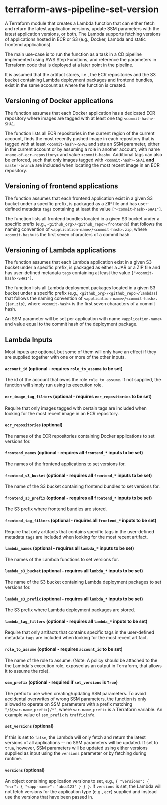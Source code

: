 # terraform-aws-pipeline-set-version
A Terraform module that creates a Lambda function that can either fetch and return the latest application versions, update SSM parameters with the latest application versions, or both. The Lambda supports fetching versions of applications hosted in ECR or S3 (e.g., Docker, Lambda and static frontend applications).

The main use-case is to run the function as a task in a CD pipeline implemented using AWS Step Functions, and reference the parameters in Terraform code that is deployed at a later point in the pipeline.

It is assumed that the artifact stores, i.e., the ECR repositories and the S3 bucket containing Lambda deployment packages and frontend bundles, exist in the same account as where the function is created.

## Versioning of Docker applications
The function assumes that each Docker application has a dedicated ECR repository where images are tagged with at least one tag `<commit-hash>-SHA1`.

The function lists all ECR repositories in the current region of the current account, finds the most recently pushed image in each repository that is tagged with at least `<commit-hash>-SHA1` and sets an SSM parameter, either in the current account or by assuming a role in another account, with name `<name-of-ecr-repository>` and value `<commit-hash>`. Additional tags can also be enforced, such that only images tagged with `<commit-hash>-SHA1` **and** `master-branch` are included when locating the most recent image in an ECR repository.

## Versioning of frontend applications
The function assumes that each frontend application exist in a given S3 bucket under a specific prefix, is packaged as a ZIP file and has user-defined metadata `tags` containing at least the value `["<commit-hash>-SHA1"]`.

The function lists all frontend bundles located in a given S3 bucket under a specific prefix (e.g., `<github_org>/<github_repo>/frontends`) that follows the naming convention of `<application-name>/<commit-hash>.zip`, where `<commit-hash>` is the first seven characters of a commit hash.

## Versioning of Lambda applications
The function assumes that each Lambda application exist in a given S3 bucket under a specific prefix, is packaged as either a JAR or a ZIP file and has user-defined metadata `tags` containing at least the value `["<commit-hash>-SHA1"]`.

The function lists all Lambda deployment packages located in a given S3 bucket under a specific prefix (e.g., `<github_org>/<github_repo>/lambdas`) that follows the naming convention of `<application-name>/<commit-hash>.{jar,zip}`, where `<commit-hash>` is the first seven characters of a commit hash.

An SSM parameter will be set per application with name `<application-name>` and value equal to the commit hash of the deployment package.

## Lambda Inputs
Most inputs are optional, but some of them will only have an effect if they are supplied together with one or more of the other inputs.

#### `account_id` (optional - requires `role_to_assume` to be set)
The id of the account that owns the role `role_to_assume`. If not supplied, the function will simply run using its execution role.

#### `ecr_image_tag_filters` (optional - requires `ecr_repositories` to be set)
Require that only images tagged with certain tags are included when looking for the most recent image in an ECR repository.

#### `ecr_repositories` (optional)
The names of the ECR repositories containing Docker applications to set versions for.

#### `frontend_names` (optional - requires all `frontend_*` inputs to be set)
The names of the frontend applications to set versions for.

#### `frontend_s3_bucket` (optional - requires all `frontend_*` inputs to be set)
The name of the S3 bucket containing frontend bundles to set versions for.

#### `frontend_s3_prefix` (optional - requires all `frontend_*` inputs to be set)
The S3 prefix where frontend bundles are stored.

#### `frontend_tag_filters` (optional - requires all `frontend_*` inputs to be set)
Require that only artifacts that contains specific tags in the user-defined metadata `tags` are included when looking for the most recent artifact.

#### `lambda_names` (optional - requires all `lambda_*` inputs to be set)
The names of the Lambda functions to set versions for.

#### `lambda_s3_bucket` (optional - requires all `lambda_*` inputs to be set)
The name of the S3 bucket containing Lambda deployment packages to set versions for.

#### `lambda_s3_prefix` (optional - requires all `lambda_*` inputs to be set)
The S3 prefix where Lambda deployment packages are stored.

#### `lambda_tag_filters` (optional - requires all `lambda_*` inputs to be set)
Require that only artifacts that contains specific tags in the user-defined metadata `tags` are included when looking for the most recent artifact.

#### `role_to_assume` (optional - requires `account_id` to be set)
The name of the role to assume. (Note: A policy should be attached to the the Lambda's execution role, exposed as an output in Terraform, that allows it to assume the role).

#### `ssm_prefix` (optional - required if `set_versions` is `True`)
The prefix to use when creating/updating SSM parameters. To avoid accidental overwrites of wrong SSM parameters, the function is only allowed to operate on SSM parameters with a prefix matching `"/${var.name_prefix}/*"`, where `var.name_prefix` is a Terraform variable. An example value of `ssm_prefix` is `trafficinfo`.

#### `set_versions` (optional)
If this is set to `false`, the Lambda will only fetch and return the latest versions of all applications -- no SSM parameters will be updated. If set to `true`, however, SSM parameters will be updated using either versions supplied as input using the `versions` parameter or by fetching during runtime.

#### `versions` (optional)
An object containing application versions to set, e.g., `{ "versions": { "ecr": { "<app-name>": "abcd123" } } }`. If `versions` is set, the Lambda will not fetch versions for the application type (e.g., `ecr`) supplied and instead use the versions that have been passed in.

